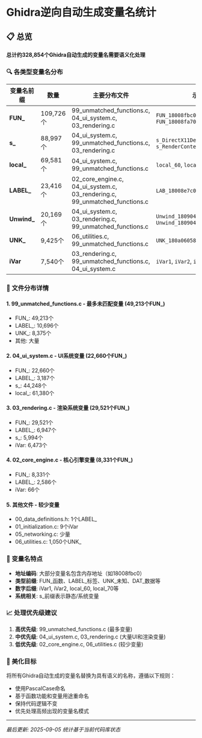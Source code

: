 # Ghidra逆向自动生成变量名统计

## 📋 总览
**总计约328,854个Ghidra自动生成的变量名需要语义化处理**

### 🔍 各类型变量名分布

| 变量名前缀 | 数量 | 主要分布文件 | 示例 |
|-----------|------|-------------|------|
| **FUN_** | 109,726个 | 99_unmatched_functions.c, 04_ui_system.c, 03_rendering.c | `FUN_18008fbc0()`, `FUN_18008fa70()` |
| **s_** | 88,997个 | 04_ui_system.c, 99_unmatched_functions.c, 03_rendering.c | `s_DirectX11Device_180a05xxx`, `s_RenderContext_180a06xxx` |
| **local_** | 69,581个 | 04_ui_system.c, 99_unmatched_functions.c | `local_60`, `local_70`, `local_80` |
| **LABEL_** | 23,416个 | 02_core_engine.c, 04_ui_system.c, 03_rendering.c, 99_unmatched_functions.c | `LAB_18008e7c0`, `LAB_18008e7d0` |
| **Unwind_** | 20,169个 | 04_ui_system.c, 03_rendering.c, 99_unmatched_functions.c | `Unwind_180904730`, `Unwind_180904760` |
| **UNK_** | 9,425个 | 06_utilities.c, 99_unmatched_functions.c | `UNK_180a06058`, `UNK_180a060c0` |
| **iVar** | 7,540个 | 03_rendering.c, 99_unmatched_functions.c, 04_ui_system.c | `iVar1`, `iVar2`, `iVar3` |

### 📁 文件分布详情

#### 1. **99_unmatched_functions.c** - 最多未匹配变量 (49,213个FUN_)
- FUN_: 49,213个
- LABEL_: 10,696个
- UNK_: 8,375个
- 其他: 大量

#### 2. **04_ui_system.c** - UI系统变量 (22,660个FUN_)
- FUN_: 22,660个
- LABEL_: 3,187个
- s_: 44,248个
- local_: 61,380个

#### 3. **03_rendering.c** - 渲染系统变量 (29,521个FUN_)
- FUN_: 29,521个
- LABEL_: 6,947个
- s_: 5,994个
- iVar: 6,473个

#### 4. **02_core_engine.c** - 核心引擎变量 (8,331个FUN_)
- FUN_: 8,331个
- LABEL_: 2,586个
- iVar: 66个

#### 5. **其他文件** - 较少变量
- 00_data_definitions.h: 1个LABEL_
- 01_initialization.c: 9个iVar
- 05_networking.c: 少量
- 06_utilities.c: 1,050个UNK_

### 🔧 变量名特点

- **地址编码**: 大部分变量名包含内存地址（如18008fbc0）
- **类型前缀**: FUN_函数、LABEL_标签、UNK_未知、DAT_数据等
- **数字后缀**: iVar1, iVar2, local_60, local_70等
- **系统相关**: s_前缀表示静态/系统变量

### 📈 处理优先级建议

1. **高优先级**: 99_unmatched_functions.c (最多变量)
2. **中优先级**: 04_ui_system.c, 03_rendering.c (大量UI和渲染变量)
3. **低优先级**: 02_core_engine.c, 06_utilities.c (较少变量)

### 🎯 美化目标

将所有Ghidra自动生成的变量名替换为具有语义的名称，遵循以下规则：
- 使用PascalCase命名
- 基于函数功能和变量用途重命名
- 保持代码逻辑不变
- 优先处理高频出现的变量名模式

---
*最后更新: 2025-09-05*
*统计基于当前代码库状态*